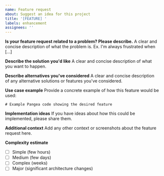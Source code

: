 ```yaml
---
name: Feature request
about: Suggest an idea for this project
title: '[FEATURE] '
labels: enhancement
assignees: ''
---
```


**Is your feature request related to a problem? Please describe.**
A clear and concise description of what the problem is. Ex. I'm always frustrated when [...]

**Describe the solution you'd like**
A clear and concise description of what you want to happen.

**Describe alternatives you've considered**
A clear and concise description of any alternative solutions or features you've considered.

**Use case example**
Provide a concrete example of how this feature would be used:

```pangea
# Example Pangea code showing the desired feature
```

**Implementation ideas**
If you have ideas about how this could be implemented, please share them.

**Additional context**
Add any other context or screenshots about the feature request here.

**Complexity estimate**
- [ ] Simple (few hours)
- [ ] Medium (few days) 
- [ ] Complex (weeks)
- [ ] Major (significant architecture changes)

